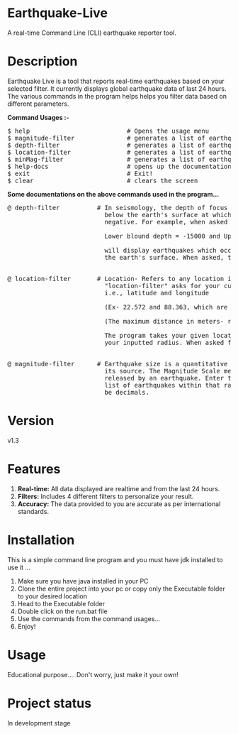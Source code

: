 # Earthquake-Live
A real-time Command Line (CLI) earthquake reporter tool.

# Description
Earthquake Live is a tool that reports real-time earthquakes based on your selected filter. It currently displays global earthquake data of last 24 hours. The various commands in the program helps helps you filter data based on different parameters.

**Command Usages :-**
<pre>
$ help                          # Opens the usage menu  
$ magnitude-filter              # generates a list of earthquakes based on the minimum and maximum magnitudes you enter.  
$ depth-filter                  # generates a list of earthquakes based on the minimum and maximum depths you enter.  
$ location-filter               # generates a list of earthquakes close to your provided location bounded by the maximum distance that you provide.  
$ minMag-filter                 # generates a list of earthquakes lower bounded by the minimum magnitude you enter.  
$ help-docs                     # opens up the documentation of some commands  
$ exit                          # Exit!  
$ clear                         # clears the screen  
</pre>
**Some documentations on the above commands used in the program...**
<pre>
@ depth-filter          # In seismology, the depth of focus or focal depth refers to the distance
                          below the earth's surface at which an earthquake occurs. It is always
                          negative. For example, when asked by the program, setting

                          Lower blound depth = -15000 and Upper bound depth = -5000

                          will display earthquakes which occured at a depth between 15km and 5km below
                          the earth's surface. When asked, the input values must be integers.


@ location-filter       # Location- Refers to any location in latitudes and longitudes.
                          "location-filter" asks for your current or any other location's coordinates
                          i.e., latitude and longitude

                          (Ex- 22.572 and 88.363, which are the coordinates of Kolkata, India)

                          (The maximum distance in meters- refers to the radius from your location),

                          The program takes your given location and displays earthquakes within
                          your inputted radius. When asked for, the input values must be decimals.


@ magnitude-filter      # Earthquake size is a quantitative measure of the size of the earthquake at
                          its source. The Magnitude Scale measures the amount of seismic energy
                          released by an earthquake. Enter the minimum and maximum magnitudes to get
                          list of earthquakes within that range. When asked, the input values must
                          be decimals.
</pre>                          
# Version
v1.3

# Features
1. **Real-time:** All data displayed are realtime and from the last 24 hours.
2. **Filters:** Includes 4 different filters to personalize your result.
3. **Accuracy:** The data provided to you are accurate as per international standards.

# Installation
This is a simple command line program and you must have jdk installed to use it
...
1. Make sure you have java installed in your PC
2. Clone the entire project into your pc or copy only the Executable folder to your desired location
3. Head to the Executable folder
6. Double click on the run.bat file
7. Use the commands from the command usages...
8. Enjoy!

# Usage
Educational purpose....
Don't worry, just make it your own!

# Project status
In development stage
